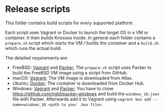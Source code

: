 # Release scripts

This folder contains build scripts for every supported platform.

Each script uses Vagrant or Docker to launch the target OS in a VM or container. It then builds Knossos inside.
In general each folder contains a `prepare.sh` script which starts the VM / builds the container and a `build.sh` which runs the actual build.

The detailed requirements are:
* FreeBSD: [Vagrant][vg] and [Packer][pack]; The `prepare.sh` script uses Packer to build the FreeBSD VM image using a script from GitHub.
* macOS: [Vagrant][vg]; The VM image is downloaded from Atlas.
* Ubuntu: [Docker][dock]; The container is downloaded from Docker Hub.
* Windows: [Vagrant][vg] and [Packer][pack]; You have to clone https://github.com/ngld/packer-windows and build the `windows_10.json` file with Packer. Afterwards add it to Vagrant using `vagrant box add --name=windows_10 <path to your .box file>`.

[vg]: https://www.vagrantup.com/
[pack]: https://www.packer.io/
[dock]: https://www.docker.com/
